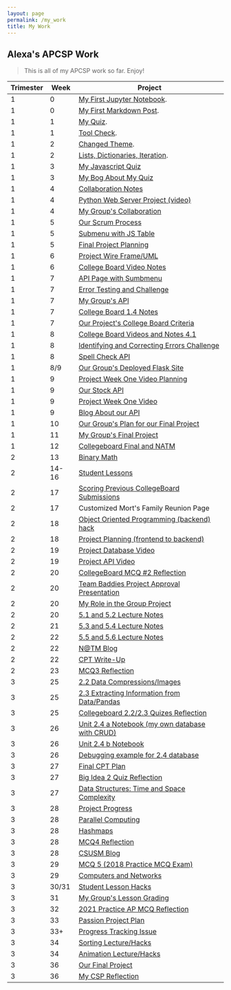 ```yaml
---
layout: page
permalink: /my_work
title: My Work
---
```


## Alexa's APCSP Work
> This is all  of my APCSP work so far. Enjoy!

| Trimester   | Week        | Project     |
| ----------- | ----------- | ----------- |
| 1           | 0           | [My First Jupyter Notebook](https://alexac54767.github.io/Alexa-Fastpage/notebooks/myjupyternotebook). |
| 1           | 0           | [My First Markdown Post](https://alexac54767.github.io/Alexa-Fastpage/markdown/1). |
 | 1 | 1 | [My Quiz](https://alexac54767.github.io/Alexa-Fastpage/notebooks/myquiz). |
 | 1 | 1 | [Tool Check](https://alexac54767.github.io/Alexa-Fastpage/notebooks/toolchecks).|
 | 1 | 2 | [Changed Theme](https://alexac54767.github.io/Alexa-Fastpage/themes/1).|
| 1 | 2 | [Lists, Dictionaries, Iteration](https://alexac54767.github.io/Alexa-Fastpage/week2/python_lists).|
| 1 | 3 | [My Javascript Quiz](https://studio.code.org/projects/applab/oXLoKpnx1nxP7LAFffT-9ZtHzd4sCSOe2pKINlLZN-o) |
| 1 | 3 | [My Bog About My Quiz](https://alexac54767.github.io/Alexa-Fastpage/javascript/quiz) |
| 1 | 4 | [Collaboration Notes](https://alexac54767.github.io/Alexa-Fastpage/notes/1) |
| 1 | 4 | [Python Web Server Project (video)](https://youtu.be/awcCm8_QRPQ) |
| 1 | 4 | [My Group's Collaboration](https://alexac54767.github.io/Alexa-Fastpage/collaboration/1)|
| 1 | 5 | [Our Scrum Process](https://alexac54767.github.io/Alexa-Fastpage/AgileMethodology/scrumprocess) |
| 1 | 5 | [Submenu with JS Table](https://alexac54767.github.io/Alexa-Fastpage/frontend/overview) |
| 1 | 5 | [Final Project Planning](https://avac54765.github.io/groupfastpage/finalplanning/markdown) |
| 1 | 6 | [Project Wire Frame/UML](https://avac54765.github.io/groupfastpage/finalplanning/wireframe) |
| 1 | 6 | [College Board Video Notes](https://alexac54767.github.io/Alexa-Fastpage/collegeboard/notes) |
| 1 | 7 | [API Page with Sumbmenu](https://alexac54767.github.io/Alexa-Fastpage/api/overview) |
| 1 | 7 | [Error Testing and Challenge](https://alexac54767.github.io/Alexa-Fastpage/collegeboard/error) |
| 1 | 7 | [My Group's API](https://alexac54767.github.io/Alexa-Fastpage/API/SpellCheck) |
| 1 | 7 | [College Board 1.4 Notes](https://alexac54767.github.io/Alexa-Fastpage/collegeboard/notes) |
| 1 | 7 | [Our Project's College Board Criteria](https://avac54765.github.io/groupfastpage/finalplanning/criteria) |
| 1 | 8 | [College Board Videos and Notes 4.1](https://alexac54767.github.io/Alexa-Fastpage/collegeboard/fourpointonenotes) |
| 1 | 8 | [Identifying and Correcting Errors Challenge](https://alexac54767.github.io/Alexa-Fastpage/collegeboard/error) |
| 1 | 8 | [Spell Check API](https://alexac54767.github.io/Alexa-Fastpage/API/SpellCheck) |
| 1 | 8/9 | [Our Group's Deployed Flask Site](https://coolcoders.nighthawkcodescrums.gq/) |
| 1 | 9 | [Project Week One Video Planning](https://alexac54767.github.io/Alexa-Fastpage/video/plan) |
| 1 | 9 | [Our Stock API](https://avac54765.github.io/groupfastpage/data/stocks) |
| 1 | 9 | [Project Week One Video](https://youtu.be/NzPXKw8d5dg) |
| 1 | 9 | [Blog About our API](https://avac54765.github.io/groupfastpage/finalproject/weekone) |
| 1 | 10 | [Our Group's Plan for our Final Project](https://avac54765.github.io/groupfastpage/finalproject/weekone) |
| 1 | 11 | [My Group's Final Project](https://avac54765.github.io/groupfastpage/) |
| 1 | 12 | [Collegeboard Final and NATM](https://alexac54767.github.io/Alexa-Fastpage/final/collegeboard) |
| 2 | 13 | [Binary Math](https://alexac54767.github.io/Alexa-Fastpage/frontend/binary) |
| 2 | 14-16 | [Student Lessons](https://alexac54767.github.io/Alexa-Fastpage/students/lessons) |
| 2 | 17 | [Scoring Previous CollegeBoard Submissions](https://alexac54767.github.io/Alexa-Fastpage/collegeboard/submissions) |
| 2 | 17 | Customized Mort's Family Reunion Page |
| 2 | 18 | [Object Oriented Programming (backend) hack](https://alexac54767.github.io/Alexa-Fastpage/oop/mob/classes/objects/attributes/2023/01/11/OOPhack.html) |
| 2 | 18 | [Project Planning (frontend to backend)](https://srihitakott1213.github.io/TeamBaddies/lesson/week18)|
| 2 | 19 | [Project Database Video](https://youtu.be/pqDMjfex9Ng) |
| 2 | 19 | [Project API Video](https://www.youtube.com/watch?v=kJERKmdej_8) |
| 2 | 20 | [CollegeBoard MCQ #2 Reflection](https://alexac54767.github.io/Alexa-Fastpage/collegeboard/MCQ2) |
| 2 | 20 | [Team Baddies Project Approval Presentation](https://srihitakott1213.github.io/TeamBaddies/projectproposal/TeamBaddies) |
| 2 | 20 | [My Role in the Group Project](https://alexac54767.github.io/Alexa-Fastpage/project/myrole#pre-view-of-materials-required-for-college-board) |
| 2 | 20 | [5.1 and 5.2 Lecture Notes](https://alexac54767.github.io/Alexa-Fastpage/collegeboard/chapterfive) |
| 2 | 21 | [5.3 and 5.4 Lecture Notes](https://alexac54767.github.io/Alexa-Fastpage/collegeboard/chapterfive2) |
| 2 | 22 | [5.5 and 5.6 Lecture Notes](https://alexac54767.github.io/Alexa-Fastpage/collegeboard/chapterfive3) |
| 2 | 22 | [N@TM Blog](https://alexac54767.github.io/Alexa-Fastpage/reflection/N@TM) |
| 2 | 22 | [CPT Write-Up](https://alexac54767.github.io/Alexa-Fastpage/project/CPTwriteup) |
| 2 | 23 | [MCQ3 Reflection](https://alexac54767.github.io/Alexa-Fastpage/collegeboard/MCQ3) |
| 3 | 25 | [2.2 Data Compressions/Images](https://alexac54767.github.io/Alexa-Fastpage/2023/03/07/AP-unit2-2.html) |
| 3 | 25 | [2.3 Extracting Information from Data/Pandas](https://alexac54767.github.io/Alexa-Fastpage/collegeboard/2023/03/09/AP-unit2-3.html) |
| 3 | 25 | [Collegeboard 2.2/2.3 Quizes Reflection](https://alexac54767.github.io/Alexa-Fastpage/collegeboard/quizesreflection) |
| 3 | 26 | [Unit 2.4 a Notebook (my own database with CRUD)](https://alexac54767.github.io/Alexa-Fastpage/2023/03/13/AP-unit2-4a.html) |
| 3 | 26 | [Unit 2.4 b Notebook](https://alexac54767.github.io/Alexa-Fastpage/2023/03/16/AP-unit2-4b.html) |
| 3 | 26 | [Debugging example for 2.4 database](https://alexac54767.github.io/Alexa-Fastpage/debugging/crud) |
| 3 | 27 | [Final CPT Plan](https://alexac54767.github.io/Alexa-Fastpage/CPT/Plan) |
| 3 | 27 | [Big Idea 2 Quiz Reflection](https://alexac54767.github.io/Alexa-Fastpage/collegeboard/BigIdea2reflection) |
| 3 | 27 | [Data Structures: Time and Space Complexity](https://alexac54767.github.io/Alexa-Fastpage/2023/03/22/DS-space_time_complexity.html) |
| 3 | 28 | [Project Progress](https://github.com/TheoH32/Runtime_Terror/issues/6) | 
| 3 | 28 | [Parallel Computing](https://alexac54767.github.io/Alexa-Fastpage/parallel%20computing/collegeboard/week%2028/resources/2023/03/29/AP-unit4-3a-parallel-computing.html) |
| 3 | 28 | [Hashmaps](https://alexac54767.github.io/Alexa-Fastpage/2023/03/29/DS-hashmaps.html) |
| 3 | 28 | [MCQ4 Reflection](https://alexac54767.github.io/Alexa-Fastpage/collegeboard/MCQ4) |
| 3 | 28 | [CSUSM  Blog](https://alexac54767.github.io/Alexa-Fastpage/computerscience/CSUSM) |
| 3 | 29 | [MCQ 5 (2018 Practice MCQ Exam)](https://alexac54767.github.io/Alexa-Fastpage/collegeboard/MCQ5) |
| 3 | 29 | [Computers and Networks](https://alexac54767.github.io/Alexa-Fastpage/2023/04/05/AP_computers_networks.html) |
| 3 | 30/31 | [Student Lesson Hacks](https://github.com/alexac54767/Alexa-Fastpage/issues/38) |
| 3 | 31 | [My Group's Lesson Grading](https://github.com/TheoH32/Runtime_Terror/issues/10) |
| 3 | 32 | [2021 Practice AP MCQ Reflection](https://alexac54767.github.io/Alexa-Fastpage/collegeboard/MCQ2021) |
| 3 | 33 | [Passion Project Plan](https://alexac54767.github.io/Alexa-Fastpage/passionproject/plan) |
| 3 | 33+ | [Progress Tracking Issue](https://github.com/avac54765/ManiacMusic/issues/1) |
| 3 | 34 | [Sorting Lecture/Hacks](https://alexac54767.github.io/Alexa-Fastpage/sorting/week%2034/2023/05/15/DS-sorting.html) |
| 3 | 34 | [Animation Lecture/Hacks](https://alexac54767.github.io/Alexa-Fastpage/animation/week%2034/2023/05/16/DS-arrays_lab.html) |
| 3 | 36 | [Our Final Project](https://github.com/avac54765/ManiacMusic/issues/6) |
| 3 | 36 | [My CSP Reflection](https://github.com/alexac54767/Alexa-Fastpage/issues/39) |